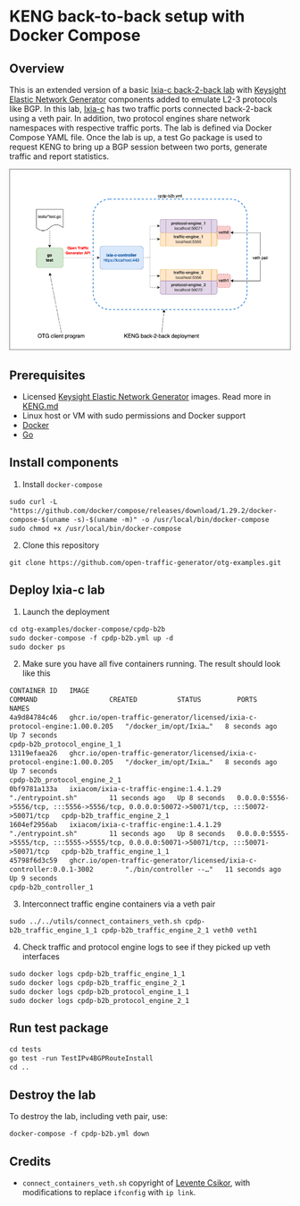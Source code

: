 # KENG back-to-back setup with Docker Compose

## Overview
This is an extended version of a basic [Ixia-c back-2-back lab](../b2b/README.md) with [Keysight Elastic Network Generator](https://www.keysight.com/us/en/products/network-test/protocol-load-test/keysight-elastic-network-generator.html) components added to emulate L2-3 protocols like BGP. In this lab, [Ixia-c](https://github.com/open-traffic-generator/ixia-c) has two traffic ports connected back-2-back using a veth pair. In addition, two protocol engines share network namespaces with respective traffic ports. The lab is defined via Docker Compose YAML file. Once the lab is up, a test Go package is used to request KENG to bring up a BGP session between two ports, generate traffic and report statistics.

![Diagram](./diagram.png)

## Prerequisites

* Licensed [Keysight Elastic Network Generator](https://www.keysight.com/us/en/products/network-test/protocol-load-test/keysight-elastic-network-generator.html) images. Read more in [KENG.md](/KENG.md)
* Linux host or VM with sudo permissions and Docker support
* [Docker](https://docs.docker.com/engine/install/)
* [Go](https://go.dev/dl/)

## Install components

1. Install `docker-compose`

```Shell
sudo curl -L "https://github.com/docker/compose/releases/download/1.29.2/docker-compose-$(uname -s)-$(uname -m)" -o /usr/local/bin/docker-compose
sudo chmod +x /usr/local/bin/docker-compose
```

2. Clone this repository

```Shell
git clone https://github.com/open-traffic-generator/otg-examples.git
```

## Deploy Ixia-c lab

1. Launch the deployment

```Shell
cd otg-examples/docker-compose/cpdp-b2b
sudo docker-compose -f cpdp-b2b.yml up -d 
sudo docker ps
```

2. Make sure you have all five containers running. The result should look like this
  
```Shell
CONTAINER ID   IMAGE                                                                       COMMAND                  CREATED          STATUS         PORTS                                                                                      NAMES
4a9d84784c46   ghcr.io/open-traffic-generator/licensed/ixia-c-protocol-engine:1.00.0.205   "/docker_im/opt/Ixia…"   8 seconds ago    Up 7 seconds                                                                                              cpdp-b2b_protocol_engine_1_1
13119efaea26   ghcr.io/open-traffic-generator/licensed/ixia-c-protocol-engine:1.00.0.205   "/docker_im/opt/Ixia…"   8 seconds ago    Up 7 seconds                                                                                              cpdp-b2b_protocol_engine_2_1
0bf9781a133a   ixiacom/ixia-c-traffic-engine:1.4.1.29                                      "./entrypoint.sh"        11 seconds ago   Up 8 seconds   0.0.0.0:5556->5556/tcp, :::5556->5556/tcp, 0.0.0.0:50072->50071/tcp, :::50072->50071/tcp   cpdp-b2b_traffic_engine_2_1
1604ef2956ab   ixiacom/ixia-c-traffic-engine:1.4.1.29                                      "./entrypoint.sh"        11 seconds ago   Up 8 seconds   0.0.0.0:5555->5555/tcp, :::5555->5555/tcp, 0.0.0.0:50071->50071/tcp, :::50071->50071/tcp   cpdp-b2b_traffic_engine_1_1
45798f6d3c59   ghcr.io/open-traffic-generator/licensed/ixia-c-controller:0.0.1-3002        "./bin/controller --…"   11 seconds ago   Up 9 seconds                                                                                              cpdp-b2b_controller_1
```

3. Interconnect traffic engine containers via a veth pair

```Shell
sudo ../../utils/connect_containers_veth.sh cpdp-b2b_traffic_engine_1_1 cpdp-b2b_traffic_engine_2_1 veth0 veth1
````

4. Check traffic and protocol engine logs to see if they picked up veth interfaces

```Shell
sudo docker logs cpdp-b2b_traffic_engine_1_1
sudo docker logs cpdp-b2b_traffic_engine_2_1
sudo docker logs cpdp-b2b_protocol_engine_1_1
sudo docker logs cpdp-b2b_protocol_engine_2_1
```

## Run test package

```Shell
cd tests
go test -run TestIPv4BGPRouteInstall
cd ..
```

## Destroy the lab

To destroy the lab, including veth pair, use:

```Shell
docker-compose -f cpdp-b2b.yml down
````

## Credits

* `connect_containers_veth.sh` copyright of [Levente Csikor](https://github.com/cslev/add_veth_to_docker/), with modifications to replace `ifconfig` with `ip link`.
